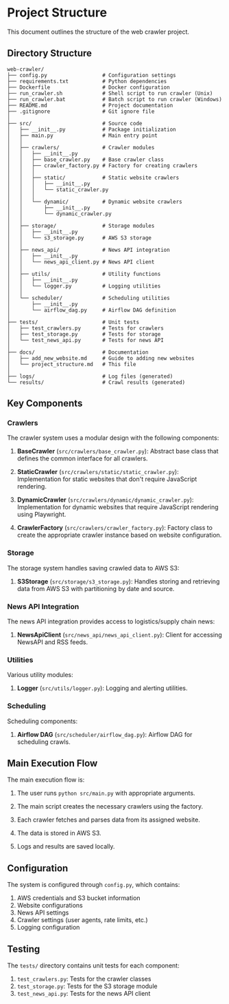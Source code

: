 # Project Structure

This document outlines the structure of the web crawler project.

## Directory Structure

```
web-crawler/
├── config.py                  # Configuration settings
├── requirements.txt           # Python dependencies
├── Dockerfile                 # Docker configuration
├── run_crawler.sh             # Shell script to run crawler (Unix)
├── run_crawler.bat            # Batch script to run crawler (Windows)
├── README.md                  # Project documentation
├── .gitignore                 # Git ignore file
│
├── src/                       # Source code
│   ├── __init__.py            # Package initialization
│   ├── main.py                # Main entry point
│   │
│   ├── crawlers/              # Crawler modules
│   │   ├── __init__.py
│   │   ├── base_crawler.py    # Base crawler class
│   │   ├── crawler_factory.py # Factory for creating crawlers
│   │   │
│   │   ├── static/            # Static website crawlers
│   │   │   ├── __init__.py
│   │   │   └── static_crawler.py
│   │   │
│   │   └── dynamic/           # Dynamic website crawlers
│   │       ├── __init__.py
│   │       └── dynamic_crawler.py
│   │
│   ├── storage/               # Storage modules
│   │   ├── __init__.py
│   │   └── s3_storage.py      # AWS S3 storage
│   │
│   ├── news_api/              # News API integration
│   │   ├── __init__.py
│   │   └── news_api_client.py # News API client
│   │
│   ├── utils/                 # Utility functions
│   │   ├── __init__.py
│   │   └── logger.py          # Logging utilities
│   │
│   └── scheduler/             # Scheduling utilities
│       ├── __init__.py
│       └── airflow_dag.py     # Airflow DAG definition
│
├── tests/                     # Unit tests
│   ├── test_crawlers.py       # Tests for crawlers
│   ├── test_storage.py        # Tests for storage
│   └── test_news_api.py       # Tests for news API
│
├── docs/                      # Documentation
│   ├── add_new_website.md     # Guide to adding new websites
│   └── project_structure.md   # This file
│
├── logs/                      # Log files (generated)
└── results/                   # Crawl results (generated)
```

## Key Components

### Crawlers

The crawler system uses a modular design with the following components:

1. **BaseCrawler** (`src/crawlers/base_crawler.py`): Abstract base class that defines the common interface for all crawlers.

2. **StaticCrawler** (`src/crawlers/static/static_crawler.py`): Implementation for static websites that don't require JavaScript rendering.

3. **DynamicCrawler** (`src/crawlers/dynamic/dynamic_crawler.py`): Implementation for dynamic websites that require JavaScript rendering using Playwright.

4. **CrawlerFactory** (`src/crawlers/crawler_factory.py`): Factory class to create the appropriate crawler instance based on website configuration.

### Storage

The storage system handles saving crawled data to AWS S3:

1. **S3Storage** (`src/storage/s3_storage.py`): Handles storing and retrieving data from AWS S3 with partitioning by date and source.

### News API Integration

The news API integration provides access to logistics/supply chain news:

1. **NewsApiClient** (`src/news_api/news_api_client.py`): Client for accessing NewsAPI and RSS feeds.

### Utilities

Various utility modules:

1. **Logger** (`src/utils/logger.py`): Logging and alerting utilities.

### Scheduling

Scheduling components:

1. **Airflow DAG** (`src/scheduler/airflow_dag.py`): Airflow DAG for scheduling crawls.

## Main Execution Flow

The main execution flow is:

1. The user runs `python src/main.py` with appropriate arguments.

2. The main script creates the necessary crawlers using the factory.

3. Each crawler fetches and parses data from its assigned website.

4. The data is stored in AWS S3.

5. Logs and results are saved locally.

## Configuration

The system is configured through `config.py`, which contains:

1. AWS credentials and S3 bucket information
2. Website configurations
3. News API settings
4. Crawler settings (user agents, rate limits, etc.)
5. Logging configuration

## Testing

The `tests/` directory contains unit tests for each component:

1. `test_crawlers.py`: Tests for the crawler classes
2. `test_storage.py`: Tests for the S3 storage module
3. `test_news_api.py`: Tests for the news API client 